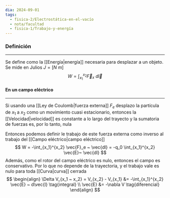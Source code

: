 ```yaml
---
dia: 2024-09-01
tags:
  - fisica-2/Electrostática-en-el-vacío
  - nota/facultad
  - fisica-1/Trabajo-y-energía
---
```

### Definición
---
Se define como la [[Energía|energía]] necesaria para desplazar a un objeto. Se mide en Julios $J = [N ~ m]$ $$ W = \int_{x_1}^{x_2} \vec{F}_x ~ d\vec{l} $$
#### En un campo eléctrico
---
Si usando una [[Ley de Coulomb|fuerza externa]] $F_e$ desplazo la partícula de $x_1$ a $x_2$ como un movimiento cuasi estacionario, entonces la [[Velocidad|velocidad]] es constante a lo largo del trayecto y la sumatoria de fuerzas es, por lo tanto, nula 

Entonces podemos definir le trabajo de este fuerza externa como inverso al trabajo del [[Campo eléctrico|campo eléctrico]] $$ W = -\int_{x_1}^{x_2} \vec{F}_e ~ \vec{dl} = -q_0 \int_{x_1}^{x_2} \vec{E}~ \vec{dl} $$
Además, como el rotor del campo eléctrico es nulo, entonces el campo es conservativo. Por lo que no depende de la trayectoria, y el trabajo vale es nulo para toda [[Curva|curva]] cerrada $$ \begin{align} 
    \Delta V_{x_1 ~ x_2} = V_{x_2} - V_{x_1} &= -\int_{x_1}^{x_2} \vec{E} ~ d\vec{l} \tag{integral} \\
    \vec{E} &= -\nabla V \tag{diferencial}
\end{align} $$

